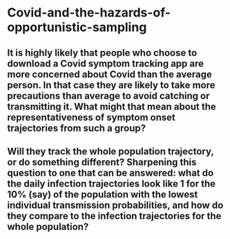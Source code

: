 # Covid-and-the-hazards-of-opportunistic-sampling

##  It is highly likely that people who choose to download a Covid symptom tracking app are more concerned about Covid than the average person. In that case they are likely to take more precautions than average to avoid catching or transmitting it. What might that mean about the representativeness of symptom onset trajectories from such a group? 
## Will they track the whole population trajectory, or do something different? Sharpening this question to one that can be answered: what do the daily infection trajectories look like 1 for the 10% (say) of the population with the lowest individual transmission probabilities, and how do they compare to the infection trajectories for the whole population?

